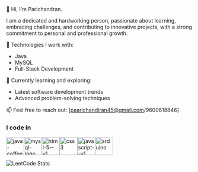 👋 Hi, I'm Parichandran.

I am a dedicated and hardworking person, passionate about learning, embracing challenges, and
contributing to innovative projects, with a strong commitment to personal and professional growth.

🔧 Technologies I work with:
- Java
- MySQL
- Full-Stack Development

🌱 Currently learning and exploring:
- Latest software development trends
- Advanced problem-solving techniques

📫 Feel free to reach out: [paarichandiran45@gmail.com/9600618846]


### I code in
<img width="48" height="48" src="https://img.icons8.com/color/48/java-coffee-cup-logo--v1.png" alt="java-coffee-cup-logo--v1" /><img width="48" height="48" src="https://img.icons8.com/fluency/48/mysql-logo.png" alt="mysql-logo"/><img width="48" height="48" src="https://img.icons8.com/color/48/html-5--v1.png" alt="html-5--v1"/><img width="48" height="48" src="https://img.icons8.com/color/48/css3.png" alt="css3"/><img width="48" height="48" src="https://img.icons8.com/color/48/javascript--v1.png" alt="javascript--v1"/><img width="48" height="48" src="https://img.icons8.com/fluency/48/arduino.png" alt="arduino"/>



![LeetCode Stats](https://leetcard.jacoblin.cool/paarichandiran?theme=dark&font=Marcellus&ext=contest)
